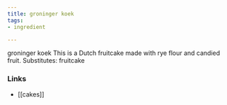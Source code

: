 ```yaml
---
title: groninger koek
tags:
- ingredient

---
```

groninger koek This is a Dutch fruitcake made with rye flour and candied fruit. Substitutes: fruitcake

### Links

* [[cakes]]
